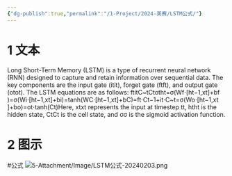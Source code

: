 ```yaml
---
{"dg-publish":true,"permalink":"/1-Project/2024-美赛/LSTM公式/"}
---
```


# 1 文本
Long Short-Term Memory (LSTM) is a type of recurrent neural network (RNN) designed to capture and retain information over sequential data. The key components are the input gate (itit​), forget gate (ftft​), and output gate (otot​). The LSTM equations are as follows:
ft​it​C~t​Ct​ot​ht​​=σ(Wf​⋅[ht−1​,xt​]+bf​)=σ(Wi​⋅[ht−1​,xt​]+bi​)=tanh(WC​⋅[ht−1​,xt​]+bC​)=ft​⋅Ct−1​+it​⋅C~t​=σ(Wo​⋅[ht−1​,xt​]+bo​)=ot​⋅tanh(Ct​)​
Here, xtxt​ represents the input at timestep tt, htht​ is the hidden state, CtCt​ is the cell state, and σσ is the sigmoid activation function.
# 2 图示
#公式 
![5-Attachment/Image/LSTM公式-20240203.png](/img/user/5-Attachment/Image/LSTM%E5%85%AC%E5%BC%8F-20240203.png)

